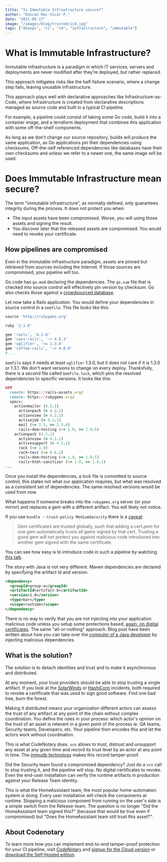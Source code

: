 ```yaml
---
title: "Is Immutable Infrastructure secure?"
author: "Duncan Mac-Vicar P."
date: "2021-05-17"
image: "/images/blog/trustedcicd.jpg"
tags: ["devops", "ci", "cd", "infrastructure", "immutable"]
---
```


# What is Immutable Infrastructure?

Immutable infrastructure is a paradigm in which IT services, servers and deployments are never modified after they’re deployed, but rather replaced.

This approach mitigates risks like the half-failure scenario, where a change step fails, leaving unusable infrastructure.

This approach plays well with declarative approaches like Infrastructure-as-Code, where Infrastructure is created from declarative descriptions managed as source code and built in a typical CI pipeline.

For example, a pipeline could consist of taking some Go code, build it into a container image, and a terraform deployment that combines this application with some off-the-shelf components.

As long as we don't change our source repository, builds will produce the same application, as Go applications pin their dependencies using checksums. Off-the-self referenced dependencies like databases have their own checksums and unless we refer to a newer one, the same image will be used.

# Does Immutable Infrastructure mean secure?

The term "immutable infrastructure", as normally defined, only guarantees integrity during the process. It does not protect you when:

- The input assets have been compromised. Worse, you will using those assets and signing the result.
- You discover later that the released assets are compromised. You would need to revoke your certificate.

## How pipelines are compromised

Even in the immutable infrastructure paradigm, assets are pinned but retrieved from sources including the Internet. If those sources are compromised, your pipeline will too.

Go code has `go.mod` declaring the dependencies. The `go.sum` file that is checked into source control will effectively pin version by checksum. Go also checks those against a [crowdsourced database](https://sum.golang.org/).

Let now take a Rails application. You would define your dependencies in source control in a `Gemfile`. This file looks like this:

```ruby
source 'http://rubygems.org'

ruby '2.1.8'

gem 'rails', '4.1.8'
gem 'sass-rails', '~> 4.0.3'
gem 'uglifier', '>= 1.3.0'
gem 'coffee-rails', '~> 4.0.0'
# ...
```

`Gemfile` says it needs at least `uglifier` 1.3.0, but it does not care if it is 1.3.0 or 1.3.1. We don't want versions to change on every deploy. Thanksfully, there is a second file called `Gemfile.lock`, which pins the resolved dependencies to specific versions. It looks like this:

```ruby
GEM
  remote: https://rails-assets.org/
  remote: https://rubygems.org/
  specs:
    actionmailer (4.2.1)
      actionpack (= 4.2.1)
      actionview (= 4.2.1)
      activejob (= 4.2.1)
      mail (~> 2.5, >= 2.5.4)
      rails-dom-testing (~> 1.0, >= 1.0.5)
    actionpack (4.2.1)
      actionview (= 4.2.1)
      activesupport (= 4.2.1)
      rack (~> 1.6)
      rack-test (~> 0.6.2)
      rails-dom-testing (~> 1.0, >= 1.0.5)
      rails-html-sanitizer (~> 1.0, >= 1.0.1)
...
```

Once you install the dependencies, a lock file is committed to source control, this states not what our application requires, but what was resolved as a consistent set of dependencies. The same resolved versions would be used from now.

What happens if someone breaks into the `rubygems.org` server (or your mirror) and replaces a gem with a different artifact. You will likely not notice.

If you use `bundle --trust-policy MediumSecurity` there is a [caveat](https://guides.rubygems.org/security/):

>Gem certificates are trusted globally, such that adding a cert.pem for one gem automatically trusts all gems signed by that cert. Trusting a good gem will not protect you against malicious code introduced into another gem signed with the same certificate.

You can see how easy is to introduce code in such a pipeline by watching [this talk](https://www.youtube.com/watch?v=zEBReauO-vg).

The story with Java is not very different. Maven dependencies are declared by specifying the artifact Id and version:

```xml
<dependency>
  <groupId>group-a</groupId>
  <artifactId>artifact-b</artifactId>
  <version>1.0</version>
  <type>bar</type>
  <scope>runtime</scope>
</dependency>
````

There is no way to verify that you are not injecting into your application malicious code unless you setup some protections based, [again, on digital certificates](https://stackoverflow.com/questions/6565084/maven-verify-signatures-of-downloaded-pom-jar-files). The same "all-or-nothing" approach. Blog post have been written about how you can take over the [computer of a Java developer](https://max.computer/blog/how-to-take-over-the-computer-of-any-java-or-clojure-or-scala-developer/) by injecting malicious dependencies.

## What is the solution?

The solution is to detach identities and trust and to make it asynchronous and distributed.

At any moment, your trust providers should be able to stop trusting a single artifact. If you look at the [SolarWinds](https://www.solarwinds.com/sa-overview/new-digital-certificate) or [HashiCorp](https://venturebeat.com/2021/04/26/hashicorp-revoked-private-key-exposed-in-codecov-security-breach/) incidents, both required to revoke a certificate that was used to sign good software. Find one bad tree, burn the forest.

Making it distributed means your organization different actors can assess the trust of any artifact at any point of the chain without complex coordination. You define the rules in your process: which actor's opinion on the trust of an asset is relevant in a given point of the process ie. QA teams, Security teams, Developers, etc. Your pipeline then encodes this and let the actors work without coordination.

This is what CodeNotary does. `vcn` allows to trust, distrust and unsupport any asset at any given time and record its trust level by an actor at any point in time. The [immudb technology](https://immudb.io) makes this record tamper-proof.

Did the Security team found a compromised dependency? Just do a `vcn` call to stop trusting it, and the pipeline will stop. No digital certificates to revoke. Even the end-user installation can verify the runtime artifacts in production against your Release Team identity.

This is what the HomeAssistant team, the most popular home-automation system is doing. Every user installation will check the components at runtime. Stopping a malicious component from running on the user's side is a simple switch from the Release-team. The question is no longer "Did the HomeAssistant team signed this?" (because that would be true even if compromised) but "Does the HomeAssistant team still trust this asset?".

## About Codenotary

To learn more how you can implement end-to-end tamper-proof protection for your CI pipeline, visit [CodeNotary](https://www.codenotary.com) and [signup for the Cloud version](https://www.codenotary.com/products/ci-cd) or [download the Self-Hosted edition](https://www.codenotary.com/products/ledger-compliance).



